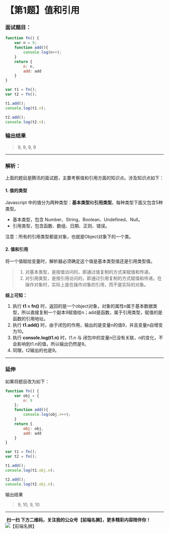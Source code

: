 # 【第1题】值和引用

### 面试题目：
```js
function fn() {
    var n = 9;
    function add(){
        console.log(n++);
    }
    return {
        n: n,
        add: add
    }
}

var t1 = fn();
var t2 = fn();

t1.add();
console.log(t1.n);

t2.add();
console.log(t2.n);

```

### 输出结果
> 9,  9,  9,  9

***
### 解析：
上面的题目是腾讯的面试题，主要考察值和引用方面的知识点。涉及知识点如下：
#### 1. 值的类型
Javascript 中的值分为两种类型：**基本类型**和**引用类型**。每种类型下面又包含5种类型。
- 基本类型，包含 Number、String、Boolean、Undefined、Null。
- 引用类型，包含函数、数组、日期、正则、错误。

注意：所有的引用类型都是对象，也就是Object对象下的一个类。

#### 2. 值和引用
将一个值赋给变量时，解析器必须确定这个值是基本类型值还是引用类型值。
>1. 对基本类型，是按值访问的，即通过值复制的方式来赋值和传递。
>2. 对引用类型，是按引用访问的，即通过引用复制的方式赋值和传递。在操作对象时，实际上是在操作对象的引用，而不是实际的对象。

**综上可知：**
1. 执行 **t1 = fn()** 时，返回的是一个object对象，对象的属性n属于基本数据类型，所以直接复制一个副本9赋值给n；add是函数，属于引用类型，赋值的是函数的引用地址。
2. 执行 **t1.add()** 时，由于闭包的作用，输出的是变量n的值9，并且变量n自增变为10。
3. 执行 **console.log(t1.n)** 时，t1.n 与 闭包中的变量n已没有关联，n的变化，不会影响到t1.n的值，所以输出仍然是9。
4. 同理，t2输出的也是9。

***
### 延伸
如果将题目改为如下：
```js
function fn() {
    var obj = {
        n: 9
    };
    function add(){
        console.log(obj.n++);
    }
    return {
        obj: obj,
        add: add
    }
}

var t1 = fn();
var t2 = fn();

t1.add();
console.log(t1.obj.n);

t2.add();
console.log(t2.obj.n);
```
输出结果
> 9, 10, 9, 10

***
 **扫一扫 下方二维码，关注我的公众号【前端名狮】，更多精彩内容陪伴你！**
![【前端名狮】](/7.webp)